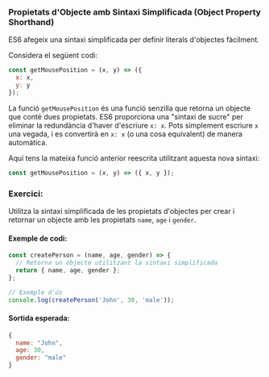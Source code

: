 ### Propietats d'Objecte amb Sintaxi Simplificada (Object Property Shorthand)

ES6 afegeix una sintaxi simplificada per definir literals d'objectes fàcilment.

Considera el següent codi:

```javascript
const getMousePosition = (x, y) => ({
  x: x,
  y: y
});
```

La funció `getMousePosition` és una funció senzilla que retorna un objecte que conté dues propietats. ES6 proporciona una "sintaxi de sucre" per eliminar la redundància d'haver d'escriure `x: x`. Pots simplement escriure `x` una vegada, i es convertirà en `x: x` (o una cosa equivalent) de manera automàtica.

Aquí tens la mateixa funció anterior reescrita utilitzant aquesta nova sintaxi:

```javascript
const getMousePosition = (x, y) => ({ x, y });
```

### Exercici:

Utilitza la sintaxi simplificada de les propietats d'objectes per crear i retornar un objecte amb les propietats `name`, `age` i `gender`.

#### Exemple de codi:

```javascript
const createPerson = (name, age, gender) => {
  // Retorna un objecte utilitzant la sintaxi simplificada
  return { name, age, gender };
};

// Exemple d'ús
console.log(createPerson('John', 30, 'male'));
```

#### Sortida esperada:

```javascript
{
  name: "John",
  age: 30,
  gender: "male"
}
```